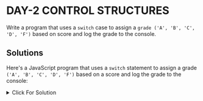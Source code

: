 # DAY-2 CONTROL STRUCTURES

Write a program that uses a `switch` case to assign a `grade ('A', 'B', 'C', 'D', 'F')` based on score and log the grade to the console.

## Solutions

Here's a JavaScript program that uses a `switch` statement to assign a grade `('A', 'B', 'C', 'D', 'F')` based on a score and log the grade to the console:

<details>
  <summary>Click For Solution</summary>

```JS
function getGrade(score) {
  let grade;

  switch (true) {
    case (score >= 90 && score <= 100):
      grade = 'A';
      break;
    case (score >= 80 && score < 90):
      grade = 'B';
      break;
    case (score >= 70 && score < 80):
      grade = 'C';
      break;
    case (score >= 60 && score < 70):
      grade = 'D';
      break;
    case (score >= 0 && score < 60):
      grade = 'F';
      break;
    default:
      grade = 'Invalid score';
  }

  console.log("The grade is: " + grade);
}

// Test the function with different scores
getGrade(95);  // The grade is: A
getGrade(85);  // The grade is: B
getGrade(75);  // The grade is: C
getGrade(65);  // The grade is: D
getGrade(55);  // The grade is: F
getGrade(-5);  // The grade is: Invalid score
getGrade(105); // The grade is: Invalid score
```

### Explanation

This function `getGrade` takes a score as an argument and uses a `switch` statement to determine the corresponding grade based on the score range. It then logs the grade to the console. If the score is not within the valid range (0-100), it logs "Invalid score."

</details>
